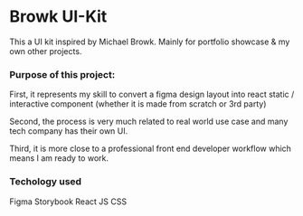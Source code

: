 # Browk UI-Kit
This a UI kit inspired by Michael Browk.
Mainly for portfolio showcase & my own other projects.

### Purpose of this project:

First, it represents my skill to convert a figma design layout into react static / interactive component (whether it is made from scratch or 3rd party)

Second, the process is very much related to real world use case and many tech company has their own UI.

Third, it is more close to a professional front end developer workflow which means I am ready to work.

### Techology used

Figma
Storybook
React JS
CSS
